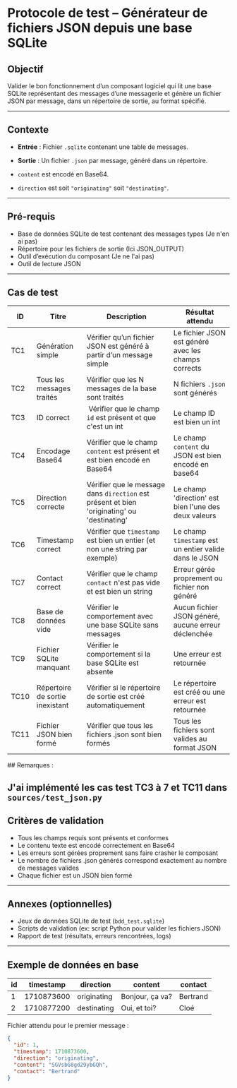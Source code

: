 
# Protocole de test – Générateur de fichiers JSON depuis une base SQLite

## Objectif

Valider le bon fonctionnement d’un composant logiciel qui lit une base SQLite représentant des messages d’une messagerie et génère un fichier JSON par message, dans un répertoire de sortie, au format spécifié.

---

## Contexte

- **Entrée** : Fichier `.sqlite` contenant une table de messages.
- **Sortie** : Un fichier `.json` par message, généré dans un répertoire.

- `content` est encodé en Base64.
- `direction` est soit `"originating"` soit `"destinating"`.

---

## Pré-requis

- Base de données SQLite de test contenant des messages types (Je n'en ai pas)
- Répertoire pour les fichiers de sortie (Ici JSON_OUTPUT)
- Outil d’exécution du composant (Je ne l'ai pas)
- Outil de lecture JSON 

---

## Cas de test

| ID     | Titre                         | Description                                                                 | Résultat attendu                                                     |
|--------|-------------------------------|-----------------------------------------------------------------------------|----------------------------------------------------------------------|
| TC1   | Génération simple             | Vérifier qu’un fichier JSON est généré à partir d’un message simple        | Le fichier JSON est généré avec les champs corrects                 |
| TC2   | Tous les messages traités     | Vérifier que les N messages de la base sont traités                        | N fichiers `.json` sont générés                                     |
| TC3   | ID correct                    | Vérifier que le champ `id` est présent et que c'est un int                 | Le champ ID est bien un int                                         |
| TC4   | Encodage Base64               | Vérifier que le champ `content` est présent et est bien encodé en Base64   | Le champ `content` du JSON est bien encodé en base64                |
| TC5   | Direction correcte            | Vérifier que le message dans `direction` est présent et bien 'originating' ou 'destinating'| Le champ 'direction' est bien l'une des deux valeurs|
| TC6   | Timestamp correct             | Vérifier que `timestamp` est bien un entier (et non une string par exemple)| Le champ `timestamp` est un entier valide dans le JSON              |
| TC7   | Contact correct               | Vérifier que le champ `contact` n'est pas vide et est bien un string       | Erreur gérée proprement ou fichier non généré                       |
| TC8   | Base de données vide          | Vérifier le comportement avec une base SQLite sans messages                | Aucun fichier JSON généré, aucune erreur déclenchée                 |
| TC9   | Fichier SQLite manquant       | Vérifier le comportement si la base SQLite est absente                     | Une erreur est retournée                                            |
| TC10  | Répertoire de sortie inexistant | Vérifier si le répertoire de sortie est créé automatiquement             | Le répertoire est créé ou une erreur est retournée                  |
| TC11  | Fichier JSON bien formé       | Vérifier que tous les fichiers .json sont bien formés                      | Tous les fichiers sont valides au format JSON                       |


## Remarques : 

J'ai implémenté les cas test TC3 à 7 et TC11 dans `sources/test_json.py`
---

## Critères de validation

- Tous les champs requis sont présents et conformes
- Le contenu texte est encodé correctement en Base64
- Les erreurs sont gérées proprement sans faire crasher le composant
- Le nombre de fichiers .json générés correspond exactement au nombre de messages valides
- Chaque fichier est un JSON bien formé

---

## Annexes (optionnelles)

- Jeux de données SQLite de test (`bdd_test.sqlite`)
- Scripts de validation (ex: script Python pour valider les fichiers JSON)
- Rapport de test (résultats, erreurs rencontrées, logs)

---

## Exemple de données en base

| id | timestamp   | direction   | content          | contact |
|----|-------------|-------------|------------------|---------|
| 1  | 1710873600  | originating | Bonjour, ça va?  | Bertrand|
| 2  | 1710877200  | destinating | Oui, et toi?     | Cloé    |

Fichier attendu pour le premier message :

```json
{
  "id": 1,
  "timestamp": 1710873600,
  "direction": "originating",
  "content": "SGVsbG8gd29ybGQh",
  "contact": "Bertrand"
}
```
